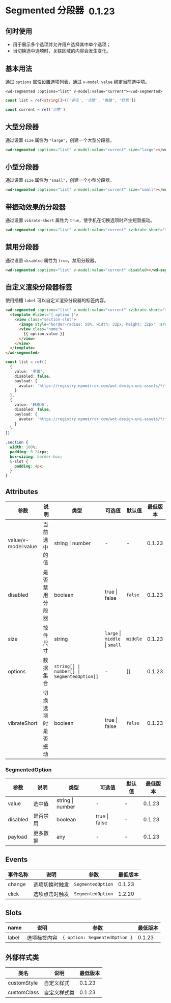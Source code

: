 <frame/>

# Segmented 分段器 <el-tag text style="vertical-align: middle;margin-left:8px;" effect="plain">0.1.23</el-tag>

## 何时使用
* 用于展示多个选项并允许用户选择其中单个选项；
* 当切换选中选项时，关联区域的内容会发生变化。


## 基本用法

通过 `options` 属性设置选项列表，通过 `v-model:value` 绑定当前选中项。

```vue
<wd-segmented :options="list" v-model:value="current"></wd-segmented>
```
```ts
const list = ref<string[]>(['评论', '点赞', '贡献', '打赏'])

const current = ref('点赞')
```

## 大型分段器

通过设置 `size` 属性为 `"large"`，创建一个大型分段器。

```html
<wd-segmented :options="list" v-model:value="current" size="large"></wd-segmented>
```


## 小型分段器

通过设置 `size` 属性为 `"small"`，创建一个小型分段器。

```html
<wd-segmented :options="list" v-model:value="current" size="small"></wd-segmented>
```

## 带振动效果的分段器

通过设置 `vibrate-short` 属性为 `true`，使手机在切换选项时产生短暂振动。

```html
<wd-segmented :options="list" v-model:value="current" :vibrate-short="true"></wd-segmented>
```

## 禁用分段器

通过设置 `disabled` 属性为 `true`，禁用分段器。

```html
<wd-segmented :options="list" v-model:value="current" disabled></wd-segmented>
```

## 自定义渲染分段器标签

使用插槽 `label` 可以自定义渲染分段器的标签内容。

```html
<wd-segmented :options="list" v-model:value="current" :vibrate-short="true">
  <template #label="{ option }">
    <view class="section-slot">
      <image style="border-radius: 50%; width: 32px; height: 32px" :src="option.payload.avatar" />
      <view class="name">
        {{ option.value }}
      </view>
    </view>
  </template>
</wd-segmented>
```
```ts
const list = ref([
  {
    value: '李雷',
    disabled: false,
    payload: {
      avatar: 'https://registry.npmmirror.com/wot-design-uni-assets/*/files/redpanda.jpg'
    }
  },
  {
    value: '韩梅梅',
    disabled: false,
    payload: {
      avatar: 'https://registry.npmmirror.com/wot-design-uni-assets/*/files/capybara.jpg'
    }
  }
])
```
```scss
.section {
  width: 100%;
  padding: 0 24rpx;
  box-sizing: border-box;
  &-slot {
    padding: 4px;
  }
}

```



## Attributes

| 参数         | 说明                          | 类型            | 可选值 | 默认值 | 最低版本 |
| ------------ | ----------------------------- | --------------- | ------ | ------ | -------- |
| value/v-model:value | 当前选中的值                   | string \| number | -      | -      | 0.1.23   |
| disabled     | 是否禁用分段器                 | boolean         | true \| false | `false`  | 0.1.23   |
| size         | 控件尺寸                      | string          | `large` \| `middle` \| `small` | `middle` | 0.1.23   |
| options      | 数据集合                      | `string[] \| number[] \| SegmentedOption[]` | - | [] | 0.1.23   |
| vibrateShort | 切换选项时是否振动             | boolean         | true \| false | `false`  | 0.1.23   |

### SegmentedOption

| 参数       | 说明         | 类型                   | 可选值 | 默认值 | 最低版本 |
| ---------- | ------------ | ---------------------- | ------ | ------ | -------- |
| value      | 选中值       | string \| number       | -      | -      | 0.1.23   |
| disabled   | 是否禁用     | boolean                | true \| false | - | 0.1.23   |
| payload    | 更多数据     | any                    | -      | -      | 0.1.23   |


## Events

| 事件名称 | 说明                       | 参数        | 最低版本 |
| -------- | -------------------------- | ----------- | -------- |
| change   | 选项切换时触发             | `SegmentedOption` | 0.1.23   |
| click   | 选项点击时触发             | `SegmentedOption` | 1.2.20   |

## Slots

| name   | 说明                 | 参数                    | 最低版本 |
| ------ | -------------------- | ----------------------- | -------- |
| label  | 选项标签内容         | `{ option: SegmentedOption }` | 0.1.23   |


## 外部样式类

| 类名         | 说明       | 最低版本 |
| ------------ | ---------- | -------- |
| customStyle  | 自定义样式  | 0.1.23   |
| customClass  | 自定义样式类 | 0.1.23   |
